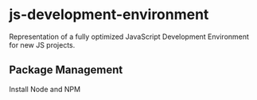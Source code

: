 # js-development-environment
Representation of a fully optimized JavaScript Development Environment for new JS projects.

## Package Management

Install Node and NPM
